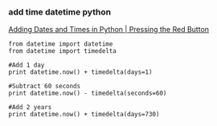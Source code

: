 ### add time datetime python 


[Adding Dates and Times in Python | Pressing the Red Button](http://www.pressthered.com/adding_dates_and_times_in_python/ "Adding Dates and Times in Python | Pressing the Red Button")


 

```
from datetime import datetime  
from datetime import timedelta  
  
#Add 1 day  
print datetime.now() + timedelta(days=1)  
  
#Subtract 60 seconds  
print datetime.now() - timedelta(seconds=60)  
  
#Add 2 years  
print datetime.now() + timedelta(days=730)  
```
